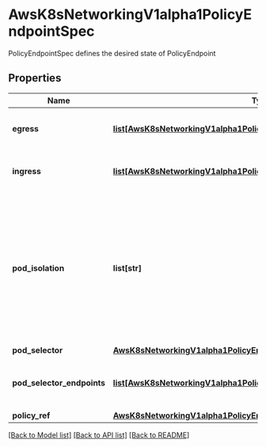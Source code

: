 # AwsK8sNetworkingV1alpha1PolicyEndpointSpec

PolicyEndpointSpec defines the desired state of PolicyEndpoint
## Properties
Name | Type | Description | Notes
------------ | ------------- | ------------- | -------------
**egress** | [**list[AwsK8sNetworkingV1alpha1PolicyEndpointSpecEgress]**](AwsK8sNetworkingV1alpha1PolicyEndpointSpecEgress.md) | Egress is the list of egress rules containing resolved network addresses | [optional] 
**ingress** | [**list[AwsK8sNetworkingV1alpha1PolicyEndpointSpecEgress]**](AwsK8sNetworkingV1alpha1PolicyEndpointSpecEgress.md) | Ingress is the list of ingress rules containing resolved network addresses | [optional] 
**pod_isolation** | **list[str]** | PodIsolation specifies whether the pod needs to be isolated for a particular traffic direction Ingress or Egress, or both. If default isolation is not specified, and there are no ingress/egress rules, then the pod is not isolated from the point of view of this policy. This follows the NetworkPolicy spec.PolicyTypes. | [optional] 
**pod_selector** | [**AwsK8sNetworkingV1alpha1PolicyEndpointSpecPodSelector**](AwsK8sNetworkingV1alpha1PolicyEndpointSpecPodSelector.md) |  | [optional] 
**pod_selector_endpoints** | [**list[AwsK8sNetworkingV1alpha1PolicyEndpointSpecPodSelectorEndpoints]**](AwsK8sNetworkingV1alpha1PolicyEndpointSpecPodSelectorEndpoints.md) | PodSelectorEndpoints contains information about the pods matching the podSelector | [optional] 
**policy_ref** | [**AwsK8sNetworkingV1alpha1PolicyEndpointSpecPolicyRef**](AwsK8sNetworkingV1alpha1PolicyEndpointSpecPolicyRef.md) |  | 

[[Back to Model list]](../README.md#documentation-for-models) [[Back to API list]](../README.md#documentation-for-api-endpoints) [[Back to README]](../README.md)


